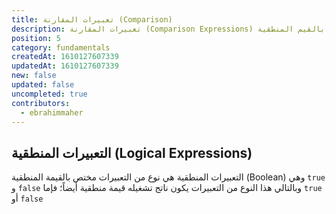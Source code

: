 ```yaml
---
title: تعبيرات المقارنة (Comparison)
description: تعبيرات المقارنة (Comparison Expressions) هي نوع من التعبييرات مختص بالقيم المنطقية (true, false)
position: 5
category: fundamentals
createdAt: 1610127607339
updatedAt: 1610127607339
new: false
updated: false
uncompleted: true
contributors:
  - ebrahimmaher
---
```


## التعبيرات المنطقية (Logical Expressions)
التعبيرات المنطقية هي نوع من التعبيرات مختص بالقيمة المنطقية (Boolean) وهي `true` و `false` وبالتالي هذا النوع من التعبيرات يكون ناتج تشغيله قيمة منطقية أيضاً؛ فإما `true` أو `false`
